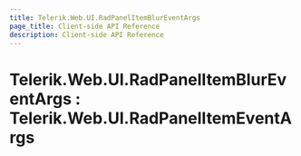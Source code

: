 ```yaml
---
title: Telerik.Web.UI.RadPanelItemBlurEventArgs
page_title: Client-side API Reference
description: Client-side API Reference
---
```


# Telerik.Web.UI.RadPanelItemBlurEventArgs : Telerik.Web.UI.RadPanelItemEventArgs
